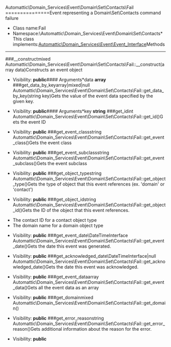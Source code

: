 Automattic\Domain_Services\Event\Domain\Set\Contacts\Fail
===============Event representing a Domain\Set\Contacts command failure
* Class name:Fail
* Namespace:\Automattic\Domain_Services\Event\Domain\Set\Contacts* This class implements:[Automattic\Domain_Services\Event\Event_Interface](Automattic-Domain_Services-Event-Event_Interface.md)Methods
-------
###__constructmixed Automattic\Domain_Services\Event\Domain\Set\Contacts\Fail::__construct(array data)Constructs an event object



* Visibility: **public**#### Arguments*data **array**
###get_data_by_keyarray|mixed|null Automattic\Domain_Services\Event\Domain\Set\Contacts\Fail::get_data_by_key(string key)Gets the value of the event data specified by the given key.



* Visibility: **public**#### Arguments*key **string**
###get_idint Automattic\Domain_Services\Event\Domain\Set\Contacts\Fail::get_id()Gets the event ID



* Visibility: **public**
###get_event_classstring Automattic\Domain_Services\Event\Domain\Set\Contacts\Fail::get_event_class()Gets the event class



* Visibility: **public**
###get_event_subclassstring Automattic\Domain_Services\Event\Domain\Set\Contacts\Fail::get_event_subclass()Gets the event subclass



* Visibility: **public**
###get_object_typestring Automattic\Domain_Services\Event\Domain\Set\Contacts\Fail::get_object_type()Gets the type of object that this event references (ex. 'domain' or 'contact')



* Visibility: **public**
###get_object_idstring Automattic\Domain_Services\Event\Domain\Set\Contacts\Fail::get_object_id()Gets the ID of the object that this event references.

- The contact ID for a contact object type
- The domain name for a domain object type

* Visibility: **public**
###get_event_date\DateTimeInterface Automattic\Domain_Services\Event\Domain\Set\Contacts\Fail::get_event_date()Gets the date this event was generated.



* Visibility: **public**
###get_acknowledged_date\DateTimeInterface|null Automattic\Domain_Services\Event\Domain\Set\Contacts\Fail::get_acknowledged_date()Gets the date this event was acknowledged.



* Visibility: **public**
###get_event_dataarray Automattic\Domain_Services\Event\Domain\Set\Contacts\Fail::get_event_data()Gets all the event data as an array



* Visibility: **public**
###get_domainmixed Automattic\Domain_Services\Event\Domain\Set\Contacts\Fail::get_domain()



* Visibility: **public**
###get_error_reasonstring Automattic\Domain_Services\Event\Domain\Set\Contacts\Fail::get_error_reason()Gets additional information about the reason for the error.



* Visibility: **public**